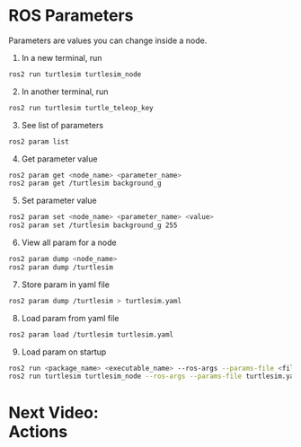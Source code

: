 # ROS Parameters
Parameters are values you can change inside a node. 

1. In a new terminal, run 
```bash 
ros2 run turtlesim turtlesim_node
```

2. In another terminal, run 
```bash
ros2 run turtlesim turtle_teleop_key
```

3. See list of parameters
```bash
ros2 param list 
```

4. Get parameter value 
```bash
ros2 param get <node_name> <parameter_name> 
ros2 param get /turtlesim background_g
```

5. Set parameter value 
```bash
ros2 param set <node_name> <parameter_name> <value>
ros2 param set /turtlesim background_g 255
```

6. View all param for a node 
```bash
ros2 param dump <node_name>
ros2 param dump /turtlesim
```

7. Store param in yaml file 
```bash
ros2 param dump /turtlesim > turtlesim.yaml
```

8. Load param from yaml file 
```bash
ros2 param load /turtlesim turtlesim.yaml
```

9. Load param on startup
```bash
ros2 run <package_name> <executable_name> --ros-args --params-file <file_name>
ros2 run turtlesim turtlesim_node --ros-args --params-file turtlesim.yaml
```

# Next Video:<br>Actions
